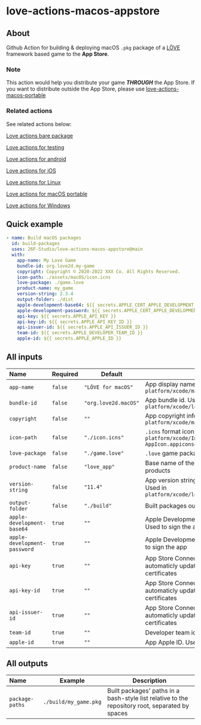 # love-actions-macos-appstore

## About

Github Action for building & deploying macOS `.pkg` package of a [LÖVE](https://love2d.org/) framework based game to the **App Store**.

### Note

This action would help you distribute your game ***THROUGH*** the App Store.
If you want to distribute outside the App Store, please use [love-actions-macos-portable](https://github.com/marketplace/actions/love-actions-for-macos-portable)

### Related actions

See related actions below:

[Love actions bare package](https://github.com/marketplace/actions/love-actions-bare-package)

[Love actions for testing](https://github.com/marketplace/actions/love-actions-for-testing)

[Love actions for android](https://github.com/marketplace/actions/love-actions-for-android)

[Love actions for iOS](https://github.com/marketplace/actions/love-actions-for-ios)

[Love actions for Linux](https://github.com/marketplace/actions/love-actions-for-linux)

[Love actions for macOS portable](https://github.com/marketplace/actions/love-actions-for-macos-portable)

[Love actions for Windows](https://github.com/marketplace/actions/love-actions-for-windows)

## Quick example

```yaml
- name: Build macOS packages
  id: build-packages
  uses: 26F-Studio/love-actions-macos-appstore@main
  with:
    app-name: My Love Game
    bundle-id: org.love2d.my-game
    copyright: Copyright © 2020-2022 XXX Co. All Rights Reserved.
    icon-path: ./assets/macOS/icon.icns
    love-package: ./game.love
    product-name: my_game
    version-string: 2.3.4
    output-folder: ./dist
    apple-development-base64: ${{ secrets.APPLE_CERT_APPLE_DEVELOPMENT_BASE64 }}
    apple-development-password: ${{ secrets.APPLE_CERT_APPLE_DEVELOPMENT_PWD }}
    api-key: ${{ secrets.APPLE_API_KEY }}
    api-key-id: ${{ secrets.APPLE_API_KEY_ID }}
    api-issuer-id: ${{ secrets.APPLE_API_ISSUER_ID }}
    team-id: ${{ secrets.APPLE_DEVELOPER_TEAM_ID }}
    apple-id: ${{ secrets.APPLE_APPLE_ID }}
```

## All inputs

| Name                         | Required | Default              | Description                                                                                        |
| :--------------------------- | -------- | -------------------- | -------------------------------------------------------------------------------------------------- |
| `app-name`                   | `false`  | `"LÖVE for macOS"`   | App display name. Used in `platform/xcode/macosx/love-macosx.plist`                                |
| `bundle-id`                  | `false`  | `"org.love2d.macOS"` | App bundle id. Used in `platform/xcode/love.xcodeproj/project.pbxproj`                             |
| `copyright`                  | `false`  | `""`                 | App copyright info. Used in `platform/xcode/macosx/love-macosx.plist`                              |
| `icon-path`                  | `false`  | `"./icon.icns"`      | `.icns` format icon's path. Used in `platform/xcode/Images.xcassets/OS X AppIcon.appiconset`       |
| `love-package`               | `false`  | `"./game.love"`      | `.love` game package file path                                                                     |
| `product-name`               | `false`  | `"love_app"`         | Base name of the package. Used to rename products                                                  |
| `version-string`             | `false`  | `"11.4"`             | App version string no more than 3 numbers. Used in `platform/xcode/love.xcodeproj/project.pbxproj` |
| `output-folder`              | `false`  | `"./build"`          | Built packages output folder                                                                       |
| `apple-development-base64`   | `true`   | `""`                 | Apple Development certificate base64 content. Used to sign the app                                 |
| `apple-development-password` | `true`   | `""`                 | Apple Development certificate password. Used to sign the app                                       |
| `api-key`                    | `true`   | `""`                 | App Store Connect API key content. Used to automaticly update profiles, app IDs and certificates   |
| `api-key-id`                 | `true`   | `""`                 | App Store Connect API key ID. Used to automaticly update profiles, app IDs and certificates        |
| `api-issuer-id`              | `true`   | `""`                 | App Store Connect API issuer ID. Used to automaticly update profiles, app IDs and certificates     |
| `team-id`                    | `true`   | `""`                 | Developer team id. Used to sign the app                                                            |
| `apple-id`                   | `true`   | `""`                 | App Apple ID. Used to upload the package                                                           |

## All outputs

| Name            | Example               | Description                                                                                     |
| :-------------- | --------------------- | ----------------------------------------------------------------------------------------------- |
| `package-paths` | `./build/my_game.pkg` | Built packages' paths in a bash-style list relative to the repository root, separated by spaces |
